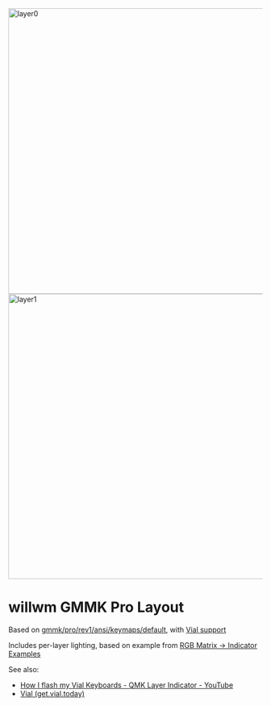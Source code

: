 <img width="567" alt="layer0" src="https://user-images.githubusercontent.com/303042/118893170-da3e3280-b8b6-11eb-9459-f6c339c59bde.png">
<img width="566" alt="layer1" src="https://user-images.githubusercontent.com/303042/118893191-e0341380-b8b6-11eb-8641-a4fdeeb7cbb2.png">

# willwm GMMK Pro Layout 

Based on [gmmk/pro/rev1/ansi/keymaps/default](../default/keymap.c), with [Vial support](./rules.mk)

Includes per-layer lighting, based on example from [RGB Matrix → Indicator Examples](https://docs.qmk.fm/#/feature_rgb_matrix?id=indicator-examples)

See also:

- [How I flash my Vial Keyboards - QMK Layer Indicator - YouTube](https://www.youtube.com/watch?v=sGB0vLcEVCY)
- [Vial (get.vial.today)](https://get.vial.today/)
